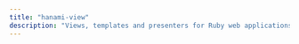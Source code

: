 ```yaml
---
title: "hanami-view"
description: "Views, templates and presenters for Ruby web applications"
---
```

